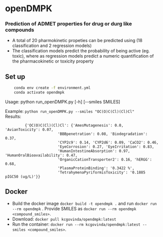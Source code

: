 # openDMPK
### Prediction of ADMET properties for drug or durg like compounds
* A total of 20 pharmokinetic propeties can be predicted using (18 classification and 2 regression models)
* The classification models predict the probability of being active (eg. toxic), where as regression models predict a numeric quantification of the pharmacokinetic or toxicity property
## Set up
```bash
    conda env create -f environment.yml
    conda activate opendmpk
```

Usage: python run_openDMPK.py [-h] [--smiles SMILES]


Example: 
        ```python run_openDMPK.py --smiles "OC(O)C(Cl)(Cl)Cl"
        ```    
Results: 
```
         {'OC(O)C(Cl)(Cl)Cl': {'AmesMutagenesis': 0.0, 'AvianToxicity': 0.07, 
                        'BBBpenetration': 0.08, 'Biodegradation': 0.37, 
                        'CYP2c9': 0.14, 'CYP2d6': 0.09, 'CaCO2': 0.46, 
                        'EyeCorrosion': 0.27, 'EyeIrritation': 0.83, 
                        'HumanIntestineAbsorption': 0.97, 'HumanOralBioavailability': 0.47, 
                        'OrganicCationTransporter2': 0.16, 'hERGG': 0.68, 
                        'PlasmaProteinBinding': '0.3422 %', 
                        'TetrahymenaPyriformisToxicity': '0.1885 pIGC50 (ug/L)'}}
```
## Docker 
* Build the docker image `docker build -t opendmpk .` and run `docker run --rm opendmpk` . Provide SMILES as `docker run --rm opendmpk <compound_smiles>`.
* Download: `docker pull kcgovinda/opendmpk:latest`
* Run the container: `docker run --rm kcgovinda/opendmpk:latest --smiles <compound_smiles>`.
